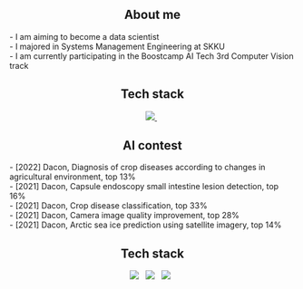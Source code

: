 <div align="center"> <h2> About me </h2> </div>
- I am aiming to become a data scientist <br>
- I majored in Systems Management Engineering at SKKU <br>
- I am currently participating in the Boostcamp AI Tech 3rd Computer Vision track <br>

<div align="center"> <h2> Tech stack </h2>
<a href="mailto:idw960510@gmail.com"><img src="https://img.shields.io/badge/Gmail-d14836?style=flat-square&logo=Gmail&logoColor=white&link=idw960510@gmail.com"/> </a> &nbsp
</div>

<div align="center"> <h2> AI contest </h2> </div>
- [2022] Dacon, Diagnosis of crop diseases according to changes in agricultural environment, top 13% <br>
- [2021] Dacon, Capsule endoscopy small intestine lesion detection, top 16% <br>
- [2021] Dacon, Crop disease classification, top 33% <br>
- [2021] Dacon, Camera image quality improvement, top 28% <br>
- [2021] Dacon, Arctic sea ice prediction using satellite imagery, top 14% <br>

<div align="center"> <h2> Tech stack </h2>
<img src="https://img.shields.io/badge/Python-3776AB?style=flat-plastic&logo=Python&logoColor=white"/> </a> &nbsp
<img src="https://img.shields.io/badge/Pytorch-EE4C2C?style=flat-plastic&logo=Pytorch&logoColor=white"/> </a> &nbsp
<img src="https://img.shields.io/badge/Wandb-FFBE00?style=flat-plastic&logo=Weightsandbiases&logoColor=white"/> </a> &nbsp
</div>
